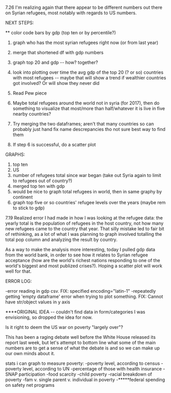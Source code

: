 7.26
I'm realizing again that there appear to be different numbers out there on Syrian refugees, most notably with regards to US numbers. 


NEXT STEPS:

** color code bars by gdp (top ten or by percentile?)

1. graph who has the most syrian refugees right now (or from last year)
2. merge that shortened df with gdp numbers
3. graph top 20 and gdp -- how? together?
4. look into plotting over time the avg gdp of the top 20 (? or so) countries with most refugees -- maybe that will show a trend if wealthier countries got involved? Or will show they never did
5. Read Pew piece 

6. Maybe total refugees around the world not in syria (for 2017), then do something to visualize that most/more than half/whatever it is live in five nearby countries?

6. Try merging the two dataframes; aren't that many countries so can probably just hand fix name descrepancies tho not sure best way to find them
7. If step 6 is successful, do a scatter plot

GRAPHS:
1. top ten
2. US
3. number of refugees total since war began (take out Syria again to limit to refugees out of country?)
4. merged top ten with gdp
5. would be nice to graph total refugees in world, then in same graphy by continent
6. graph top five or so countries' refugee levels over the years (maybe rem to stick to gdp)



7.19
Realized error I had made in how I was looking at the refugee data: the yearly total is the population of refugees in the host country, not how many new refugees came to the country that year. That silly mistake led to fair bit of rethinking, as a lot of what I was planning to graph involved totalling the total pop column and analyzing the result by country.

As a way to make the analysis more interesting, today I pulled gdp data from the world bank, in order to see how it relates to Syrian refugee acceptance (how are the world's richest nations responding to one of the world's biggest and most publized crises?). Hoping a scatter plot will work well for that.


ERROR LOG:

-error reading in gdp csv. FIX: specified encoding="latin-1"
-repeatedly getting 'empty dataframe' error when trying to plot something. FIX: Cannot have str/object values in y axis






****ORIGINAL IDEA -- couldn't find data in form/categories I was envisioning, so dropped the idea for now.

Is it right to deem the US war on poverty "largely over"?

This has been a raging debate well before the White House released its report last week, but let's attempt to bottom line what some of the main numbers are to get a sense of what the debate is and so we can make up our own minds about it.

stats i can graph to measure poverty:
-poverty level, according to census
-poverty level, according to UN
-percentage of those with health insurance
-SNAP participation
-food scarcity
-child poverty
-racial breakdown of poverty
-fam v. single parent v. individual in poverty
-*****federal spending on safety net programs